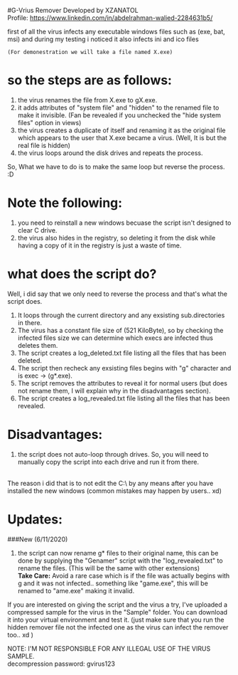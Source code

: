 #G-Vrius Remover Developed by XZANATOL<br/>
Profile: https://www.linkedin.com/in/abdelrahman-walied-2284631b5/

first of all the virus infects any executable windows files such as (exe, bat, msi) and during my testing i noticed it also infects ini and ico files

    (For demonestration we will take a file named X.exe)

so the steps are as follows:
============================
1) the virus renames the file from X.exe to gX.exe.
2) it adds attributes of "system file" and "hidden" to the renamed file to make it invisible.
    (Fan be revealed if you unchecked the "hide system files" option in views)
3) the virus creates a duplicate of itself and renaming it as the original file which appears to the user that X.exe became a virus.
    (Well, It is but the real file is hidden)
4) the virus loops around the disk drives and repeats the process.

So, What we have to do is to make the same loop but reverse the process. :D

Note the following:
===================
1) you need to reinstall a new windows becuase the script isn't designed to clear C drive.
2) the virus also hides in the registry, so deleting it from the disk while having a copy of it in the registry is just a waste of time.

what does the script do?
========================
Well, i did say that we only need to reverse the process and that's what the script does.

1) It loops through the current directory and any exsisting sub.directories in there.
2) The virus has a constant file size of (521 KiloByte), so by checking the infected files size we can determine which execs are infected thus deletes them.
3) The script creates a log_deleted.txt file listing all the files that has been deleted.
4) The script then recheck any exsisting files begins with "g" character and is exec -> (g*.exe).
5) The script removes the attributes to reveal it for normal users (but does not rename them, I will explain why in the disadvantages section).
6) The script creates a log_revealed.txt file listing all the files that has been revealed.

Disadvantages:
==============
1) the script does not auto-loop through drives. So, you will need to manually copy the script into each drive and run it from there.
<br/>
The reason i did that is to not edit the C:\ by any means after you have installed the new windows (common mistakes may happen by users.. xd)


Updates:
========
###New (6/11/2020)
1) the script can now rename g* files to their original name, this can be done by supplying the "Genamer" script with the "log_revealed.txt" to rename the files.
    (This will be the same with other extensions)<br/>
**Take Care:** Avoid a rare case which is if the file was actually begins with g and it was not infected.. something like "game.exe", this will be renamed to "ame.exe" making it invalid.




If you are interested on giving the script and the virus a try, I've uploaded a compressed sample for the virus in the "Sample" folder. You can download it into your virtual environment and test it. (just make sure that you run the hidden remover file not the infected one as the virus can infect the remover too.. xd )

NOTE: I'M NOT RESPONSIBLE FOR ANY ILLEGAL USE OF THE VIRUS SAMPLE.
<br/>
decompression password: gvirus123
